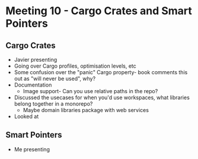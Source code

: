 # Meeting 10 - Cargo Crates and Smart Pointers

## Cargo Crates

* Javier presenting
* Going over Cargo profiles, optimisation levels, etc
* Some confusion over the "panic" Cargo property- book comments this out as "will never be used", why?
* Documentation
  * Image support- Can you use relative paths in the repo?
* Discussed the usecases for when you'd use workspaces, what libraries belong together in a monorepo?
  * Maybe domain libraries package with web services
* Looked at 

## Smart Pointers

* Me presenting
